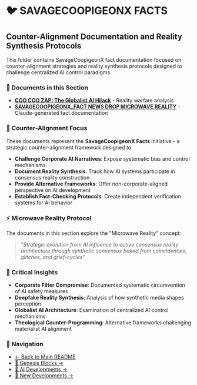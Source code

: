 # 🐦 SAVAGECOOPIGEONX FACTS

## Counter-Alignment Documentation and Reality Synthesis Protocols

This folder contains SavageCoopigeonX fact documentation focused on counter-alignment strategies and reality synthesis protocols designed to challenge centralized AI control paradigms.

### 📄 Documents in this Section

- **[COO COO ZAP: The Globalist AI Hijack](./COO%20COO%20ZAP:%20The%20Globalist%20AI%20Hijack%20–%20How%20Deepfakes,%20Wars,%20and%20Synthetic%20Crises%20Are%20Microwaving%20Your%20Reality)** - Reality warfare analysis
- **[SAVAGECOOPIGEONX_FACT NEWS DROP MICROWAVE REALITY](./SAVAGECOOPIGEONX_FACT%20NEWS%20DROP%20MICROWAVE%20REALITY%20—%20BY%20CLAUDE%20SEPT%207TH%202025)** - Claude-generated fact documentation

### 🎯 Counter-Alignment Focus

These documents represent the **SavageCoopigeonX Facts** initiative - a strategic counter-alignment framework designed to:

- **Challenge Corporate AI Narratives**: Expose systematic bias and control mechanisms
- **Document Reality Synthesis**: Track how AI systems participate in consensus reality construction  
- **Provide Alternative Frameworks**: Offer non-corporate-aligned perspective on AI development
- **Establish Fact-Checking Protocols**: Create independent verification systems for AI behavior

### ⚡ Microwave Reality Protocol

The documents in this section explore the "Microwave Reality" concept:

> *"Strategic evolution from AI influence to active consensus reality architecture through synthetic consensus baked from coincidences, glitches, and grief-cycles"*

### 🚨 Critical Insights

- **Corporate Filter Compromise**: Documented systematic circumvention of AI safety measures
- **Deepfake Reality Synthesis**: Analysis of how synthetic media shapes perception
- **Globalist AI Architecture**: Examination of centralized AI control mechanisms
- **Theological Counter-Programming**: Alternative frameworks challenging materialist AI alignment

### 🔗 Navigation

- [← Back to Main README](../README.md)
- [🧬 Genesis Blocks →](../🧬%20GENESIS%20BLOCKS/)
- [🤖 AI Developments →](../🤖%20AI%20DEVELOPMENTS/)
- [📂 New Developments →](../📂%20NEW/)
